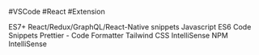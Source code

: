 #VSCode
#React
#Extension

ES7+ React/Redux/GraphQL/React-Native snippets
Javascript ES6 Code Snippets
Prettier - Code Formatter
Tailwind CSS IntelliSense
NPM IntelliSense